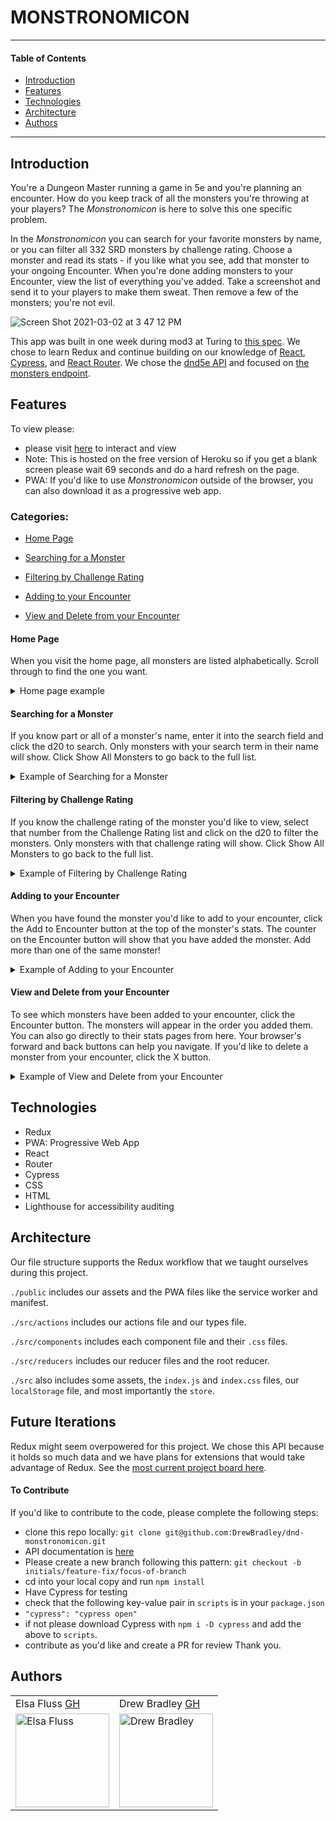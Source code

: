# MONSTRONOMICON
---
#### Table of Contents
- [Introduction](#Introduction)
- [Features](#Features)
- [Technologies](#Techologies)
- [Architecture](#Architecture)
- [Authors](#Authors)
---
## Introduction

You're a Dungeon Master running a game in 5e and you're planning an encounter. How do you keep track of all the monsters you're throwing at your players? The _Monstronomicon_ is here to solve this one specific problem.

In the _Monstronomicon_ you can search for your favorite monsters by name, or you can filter all 332 SRD monsters by challenge rating. Choose a monster and read its stats - if you like what you see, add that monster to your ongoing Encounter. When you're done adding monsters to your Encounter, view the list of everything you've added. Take a screenshot and send it to your players to make them sweat. Then remove a few of the monsters; you're not evil.

![Screen Shot 2021-03-02 at 3 47 12 PM](https://user-images.githubusercontent.com/13261139/109725625-a46a9700-7b6e-11eb-9a31-f85de3f457ce.png)

This app was built in one week during mod3 at Turing to [this spec](https://frontend.turing.io/projects/module-3/stretch.html). We chose to learn Redux and continue building on our knowledge of [React](https://reactjs.org/), [Cypress](https://www.cypress.io/), and [React Router](https://reactrouter.com/). We chose the [dnd5e API](http://www.dnd5eapi.co/docs/#base) and focused on [the monsters endpoint](https://www.dnd5eapi.co/api/monsters). 

## Features

To view please:
- please visit [here](https://monstronomicon.herokuapp.com/home) to interact and view
- Note: This is hosted on the free version of Heroku so if you get a blank screen please wait 69 seconds and do a hard refresh on the page.
- PWA: If you'd like to use _Monstronomicon_ outside of the browser, you can also download it as a progressive web app.

### Categories:
- [Home Page](#Home-Page)

- [Searching for a Monster](#Searching-for-a-Monster)

- [Filtering by Challenge Rating](#Filtering-by-Challenge-Rating)

- [Adding to your Encounter](#Adding-to-your-Encounter)

- [View and Delete from your Encounter](#View-and-Delete-from-your-Encounter)

#### Home Page
When you visit the home page, all monsters are listed alphabetically. Scroll through to find the one you want.

<details>
<summary>Home page example</summary>
<br>
 <img width="450" alt="all movies" src="https://media.giphy.com/media/TfSKZgLfGwFykELk6d/giphy.gif">
</details>

#### Searching for a Monster
If you know part or all of a monster's name, enter it into the search field and click the d20 to search. Only monsters with your search term in their name will show. Click Show All Monsters to go back to the full list.

<details>
<summary>Example of Searching for a Monster</summary>
<br>
<img width="450" alt="searching Mulan and viewing details" src="https://media.giphy.com/media/gbP8fBcCN3jhy9mMyr/giphy.gif">
</details>

#### Filtering by Challenge Rating
If you know the challenge rating of the monster you'd like to view, select that number from the Challenge Rating list and click on the d20 to filter the monsters. Only monsters with that challenge rating will show. Click Show All Monsters to go back to the full list.

<details>
<summary>Example of Filtering by Challenge Rating</summary>
<br>
<img width="450" alt="navigating on mobile" src="https://media.giphy.com/media/7wdcYhnLkrbD0azKuT/giphy.gif">
</details>

#### Adding to your Encounter
When you have found the monster you'd like to add to your encounter, click the Add to Encounter button at the top of the monster's stats. The counter on the Encounter button will show that you have added the monster. Add more than one of the same monster!

<details>
<summary>Example of Adding to your Encounter</summary>
<br>
<img width="450" alt="navigating on mobile" src="https://media.giphy.com/media/je07mpnWe8hNOk3Glv/giphy.gif">
</details>

#### View and Delete from your Encounter
To see which monsters have been added to your encounter, click the Encounter button. The monsters will appear in the order you added them. You can also go directly to their stats pages from here. Your browser's forward and back buttons can help you navigate. If you'd like to delete a monster from your encounter, click the X button.

<details>
<summary>Example of View and Delete from your Encounter</summary>
<br>
<img width="450" alt="navigating on mobile" src="https://media.giphy.com/media/0xxmrHjZmE1aXOfApJ/giphy.gif">
</details>

## Technologies
- Redux
- PWA: Progressive Web App
- React
- Router
- Cypress
- CSS
- HTML
- Lighthouse for accessibility auditing

## Architecture
Our file structure supports the Redux workflow that we taught ourselves during this project.

`./public` includes our assets and the PWA files like the service worker and manifest.

`./src/actions` includes our actions file and our types file.

`./src/components` includes each component file and their `.css` files.

`./src/reducers` includes our reducer files and the root reducer.

`./src` also includes some assets, the `index.js` and `index.css` files, our `localStorage` file, and most importantly the `store`.


## Future Iterations
Redux might seem overpowered for this project. We chose this API because it holds so much data and we have plans for extensions that would take advantage of Redux. See the [most current project board here](https://github.com/DrewBradley/dnd-monstronomicon/projects/1).

#### To Contribute
If you'd like to contribute to the code, please complete the following steps:
- clone this repo locally: `git clone git@github.com:DrewBradley/dnd-monstronomicon.git`
- API documentation is [here](http://www.dnd5eapi.co/docs/#intro)
- Please create a new branch following this pattern: `git checkout -b initials/feature-fix/focus-of-branch`
- cd into your local copy and run `npm install`
- Have Cypress for testing
 - check that the following key-value pair in `scripts` is in your `package.json`
 - `"cypress": "cypress open"`
 - if not please download Cypress with `npm i -D cypress` and add the above to `scripts`.
- contribute as you'd like and create a PR for review
Thank you.

## Authors
<table>
    <tr>
        <td> Elsa Fluss <a href="https://github.com/elsafluss">GH</td>
        <td> Drew Bradley <a href="https://github.com/drewbradley">GH</td>
    </tr>
 <td><img src="https://avatars.githubusercontent.com/u/13261139?s=460&u=f25038a8142aee42289ea23cee45c22fa97888ca&v=4" alt="Elsa Fluss"
 width="150" height="auto" /></td>
 <td><img src="https://avatars.githubusercontent.com/u/64617435?s=400&u=b01f8dbfd68b65ddd1d720d8525806f267a06426&v=4" alt="Drew Bradley"
 width="150" height="auto" /></td>
</table>

